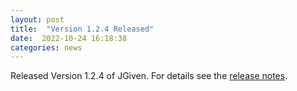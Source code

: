 ```yaml
---
layout: post
title:  "Version 1.2.4 Released"
date:  2022-10-24 16:18:38
categories: news
---
```


Released Version 1.2.4 of JGiven. For details see the [release notes](https://github.com/TNG/JGiven/releases/tag/v1.2.4).

[jgiven-gh]: https://github.com/TNG/JGiven
[jgiven]:    https://jgiven.org
